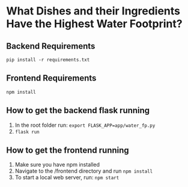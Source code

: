 # What Dishes and their Ingredients Have the Highest Water Footprint?

## Backend Requirements
`pip install -r requirements.txt`
## Frontend Requirements
`npm install`
## How to get the backend flask running
1. In the root folder run: `export FLASK_APP=app/water_fp.py`
2. `flask run`

## How to get the frontend running
1. Make sure you have npm installed
2. Navigate to the /frontend directory and run `npm install`
3. To start a local web server, run: `npm start`

